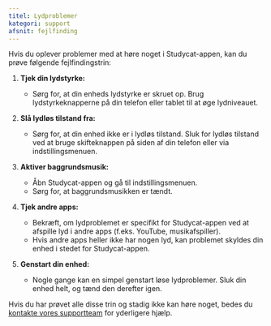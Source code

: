 ```yaml
---
titel: Lydproblemer
kategori: support 
afsnit: fejlfinding
---
```

Hvis du oplever problemer med at høre noget i Studycat-appen, kan du prøve følgende fejlfindingstrin:


1. **Tjek din lydstyrke:**


	* Sørg for, at din enheds lydstyrke er skruet op. Brug lydstyrkeknapperne på din telefon eller tablet til at øge lydniveauet.
2. **Slå lydløs tilstand fra:**


	* Sørg for, at din enhed ikke er i lydløs tilstand. Sluk for lydløs tilstand ved at bruge skifteknappen på siden af ​​din telefon eller via indstillingsmenuen.
3. **Aktiver baggrundsmusik:**


	* Åbn Studycat-appen og gå til indstillingsmenuen.
	* Sørg for, at baggrundsmusikken er tændt.
4. **Tjek andre apps:**


	* Bekræft, om lydproblemet er specifikt for Studycat-appen ved at afspille lyd i andre apps (f.eks. YouTube, musikafspiller).
	* Hvis andre apps heller ikke har nogen lyd, kan problemet skyldes din enhed i stedet for Studycat-appen.
5. **Genstart din enhed:**


	* Nogle gange kan en simpel genstart løse lydproblemer. Sluk din enhed helt, og tænd den derefter igen.


Hvis du har prøvet alle disse trin og stadig ikke kan høre noget, bedes du [kontakte vores supportteam](https://help.Studycat.com/hc/en-us/requests/new) for yderligere hjælp.